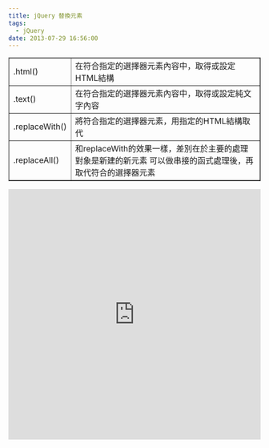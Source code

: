 ```yaml
---
title: jQuery 替換元素
tags:
  - jQuery
date: 2013-07-29 16:56:00
---
```


<div><table border="1"><tbody><tr>            <td>.html()</td>            <td>在符合指定的選擇器元素內容中，取得或設定HTML結構</td>        </tr><tr>            <td>.text()</td>            <td>在符合指定的選擇器元素內容中，取得或設定純文字內容</td>        </tr><tr>            <td>.replaceWith()</td>            <td>將符合指定的選擇器元素，用指定的HTML結構取代</td>        </tr><tr>            <td>.replaceAll()</td>            <td>和replaceWith的效果一樣，差別在於主要的處理對象是新建的新元素
可以做串接的函式處理後，再取代符合的選擇器元素</td>        </tr></tbody></table></div>
<div><iframe allowfullscreen="allowfullscreen" frameborder="0" height="500" src="http://jsfiddle.net/rq3Gy/embedded/js,html,result/presentation" width="100%"></iframe></div>